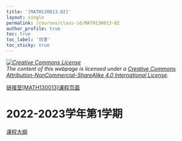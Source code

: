 ```yaml
---
title: '[MATH130013.02]'
layout: single
permalink: /courses/class-id/MATH130013-02
author_profile: true
toc: true
toc_label: '目录'
toc_sticky: true
---
```


<div class='notice--warning'>
	<p><i><a rel='license' href='http://creativecommons.org/licenses/by-nc-sa/4.0/'><img alt='Creative Commons License' style='border-width:0' src='https://i.creativecommons.org/l/by-nc-sa/4.0/88x31.png' /></a><br /> The content of this webpage is licensed under a <a rel='license' href='http://creativecommons.org/licenses/by-nc-sa/4.0/'>Creative Commons Attribution-NonCommercial-ShareAlike 4.0 International License</a>.</i></p>
</div>

<a href='https://fdu-math.github.io/courses/MATH130013'>链接至[MATH130013]课程页面</a>

# 2022-2023学年第1学期
<a href='https://fdu-math.github.io/courses/syllabus/MATH130013.02-2022-2023-1 (Encrypted).pdf'>课程大纲</a>

